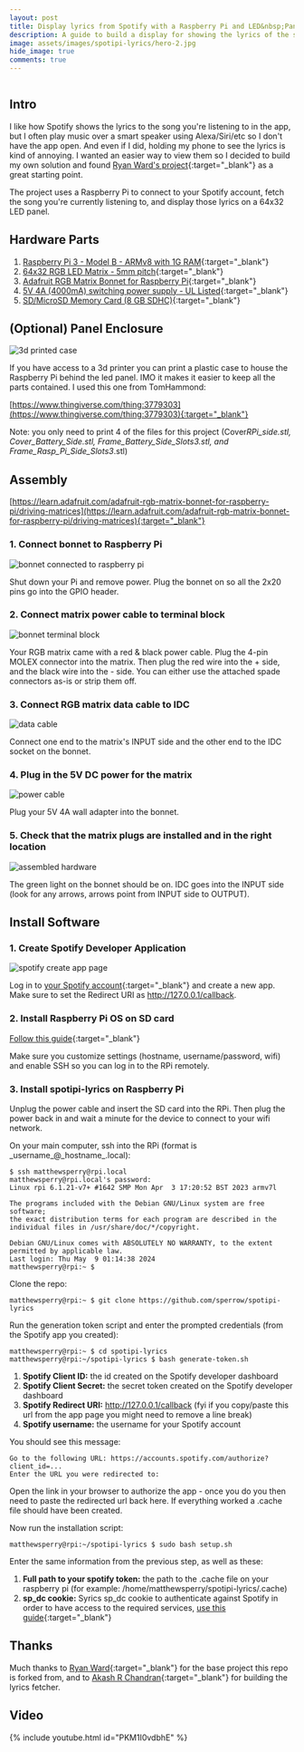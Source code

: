 ```yaml
---
layout: post
title: Display lyrics from Spotify with a Raspberry Pi and LED&nbsp;Panel
description: A guide to build a display for showing the lyrics of the song playing on your Spotify account. It uses a Raspberry Pi 3, RGB matrix bonnet, and LED matrix panel from Adafruit.
image: assets/images/spotipi-lyrics/hero-2.jpg
hide_image: true
comments: true
---
```


<div class="row">
    <div class="6u 12u$(small)">
    <div class="image fit">
    <img src="{% link assets/images/spotipi-lyrics/hero-1.jpg %}" alt="" />
    </div>
    </div>
    <div class="6u$ 12u$(small)">
    <div class="image fit">
    <img src="{% link assets/images/spotipi-lyrics/hero-2.jpg %}" alt="" />
    </div>
    </div>
</div>

## Intro
I like how Spotify shows the lyrics to the song you're listening to in the app, but I often play music over a smart speaker using Alexa/Siri/etc so I don't have the app open. And even if I did, holding my phone to see the lyrics is kind of annoying. I wanted an easier way to view them so I decided to build my own solution and found [Ryan Ward's project](https://github.com/ryanwa18/spotipi){:target="_blank"} as a great starting point.

The project uses a Raspberry Pi to connect to your Spotify account, fetch the song you're currently listening to, and display those lyrics on a 64x32 LED panel.

## Hardware Parts

1. [Raspberry Pi 3 - Model B - ARMv8 with 1G RAM](https://www.adafruit.com/product/3055){:target="_blank"}
1. [64x32 RGB LED Matrix - 5mm pitch](https://www.adafruit.com/product/2277){:target="_blank"}
1. [Adafruit RGB Matrix Bonnet for Raspberry Pi](https://www.adafruit.com/product/3211){:target="_blank"}
1. [5V 4A (4000mA) switching power supply - UL Listed](https://www.adafruit.com/product/1466){:target="_blank"}
1. [SD/MicroSD Memory Card (8 GB SDHC)](https://www.adafruit.com/product/1294){:target="_blank"}

## (Optional) Panel Enclosure

<img src="{% link assets/images/spotipi-lyrics/case.jpg %}" alt="3d printed case" />

If you have access to a 3d printer you can print a plastic case to house the Raspberry Pi behind the led panel. IMO it makes it easier to keep all the parts contained. I used this one from TomHammond:

[https://www.thingiverse.com/thing:3779303](https://www.thingiverse.com/thing:3779303){:target="_blank"}

Note: you only need to print 4 of the files for this project (Cover*RPi_side.stl, Cover_Battery_Side.stl, Frame_Battery_Side_Slots3.stl, and Frame_Rasp_Pi_Side_Slots3*.stl)

## Assembly

[https://learn.adafruit.com/adafruit-rgb-matrix-bonnet-for-raspberry-pi/driving-matrices](https://learn.adafruit.com/adafruit-rgb-matrix-bonnet-for-raspberry-pi/driving-matrices){:target="_blank"}

### 1. Connect bonnet to Raspberry Pi

<img src="{% link assets/images/spotipi-lyrics/rpi-bonnet.jpg %}" alt="bonnet connected to raspberry pi" />

Shut down your Pi and remove power. Plug the bonnet on so all the 2x20 pins go into the GPIO header.

### 2. Connect matrix power cable to terminal block

<img src="{% link assets/images/spotipi-lyrics/terminal-block.jpg %}" alt="bonnet terminal block" />

Your RGB matrix came with a red & black power cable. Plug the 4-pin MOLEX connector into the matrix. Then plug the red wire into the + side, and the black wire into the - side. You can either use the attached spade connectors as-is or strip them off.

### 3. Connect RGB matrix data cable to IDC

<img src="{% link assets/images/spotipi-lyrics/data-cable.jpg %}" alt="data cable" />

Connect one end to the matrix's INPUT side and the other end to the IDC socket on the bonnet.

### 4. Plug in the 5V DC power for the matrix

<img src="{% link assets/images/spotipi-lyrics/power.jpg %}" alt="power cable" />

Plug your 5V 4A wall adapter into the bonnet.

### 5. Check that the matrix plugs are installed and in the right location

<img src="{% link assets/images/spotipi-lyrics/back.jpg %}" alt="assembled hardware" />

The green light on the bonnet should be on. IDC goes into the INPUT side (look for any arrows, arrows point from INPUT side to OUTPUT).

## Install Software

### 1. Create Spotify Developer Application

<img src="{% link assets/images/spotipi-lyrics/create-app.png %}" alt="spotify create app page" />

Log in to [your Spotify account](https://developer.spotify.com/dashboard){:target="_blank"} and create a new app. Make sure to set the Redirect URI as http://127.0.0.1/callback.

### 2. Install Raspberry Pi OS on SD card

[Follow this guide](https://www.raspberrypi.com/documentation/computers/getting-started.html#install-an-operating-system){:target="_blank"}

Make sure you customize settings (hostname, username/password, wifi) and enable SSH so you can log in to the RPi remotely.

### 3. Install spotipi-lyrics on Raspberry Pi

Unplug the power cable and insert the SD card into the RPi. Then plug the power back in and wait a minute for the device to connect to your wifi network.

On your main computer, ssh into the RPi (format is \_username\_@_hostname\_.local):

    $ ssh matthewsperry@rpi.local
    matthewsperry@rpi.local's password:
    Linux rpi 6.1.21-v7+ #1642 SMP Mon Apr  3 17:20:52 BST 2023 armv7l

    The programs included with the Debian GNU/Linux system are free software;
    the exact distribution terms for each program are described in the
    individual files in /usr/share/doc/*/copyright.

    Debian GNU/Linux comes with ABSOLUTELY NO WARRANTY, to the extent
    permitted by applicable law.
    Last login: Thu May  9 01:14:38 2024
    matthewsperry@rpi:~ $

Clone the repo:

    matthewsperry@rpi:~ $ git clone https://github.com/sperrow/spotipi-lyrics

Run the generation token script and enter the prompted credentials (from the Spotify app you created):

    matthewsperry@rpi:~ $ cd spotipi-lyrics
    matthewsperry@rpi:~/spotipi-lyrics $ bash generate-token.sh

1. **Spotify Client ID:** the id created on the Spotify developer dashboard
1. **Spotify Client Secret:** the secret token created on the Spotify developer dashboard
1. **Spotify Redirect URI:** http://127.0.0.1/callback (fyi if you copy/paste this url from the app page you might need to remove a line break)
1. **Spotify username:** the username for your Spotify account

You should see this message:

    Go to the following URL: https://accounts.spotify.com/authorize?client_id=...
    Enter the URL you were redirected to:

Open the link in your browser to authorize the app - once you do you then need to paste the redirected url back here. If everything worked a .cache file should have been created.

Now run the installation script:

    matthewsperry@rpi:~/spotipi-lyrics $ sudo bash setup.sh

Enter the same information from the previous step, as well as these:

1. **Full path to your spotify token:** the path to the .cache file on your raspberry pi (for example: /home/matthewsperry/spotipi-lyrics/.cache)
1. **sp_dc cookie:** Syrics sp_dc cookie to authenticate against Spotify in order to have access to the required services, [use this guide](https://github.com/akashrchandran/syrics/wiki/Finding-sp_dc){:target="_blank"}

## Thanks

Much thanks to [Ryan Ward](https://www.rwardtech.com/){:target="_blank"} for the base project this repo is forked from, and to [Akash R Chandran](https://akashrchandran.in/){:target="_blank"} for building the lyrics fetcher.

## Video

{% include youtube.html id="PKM1I0vdbhE" %}
